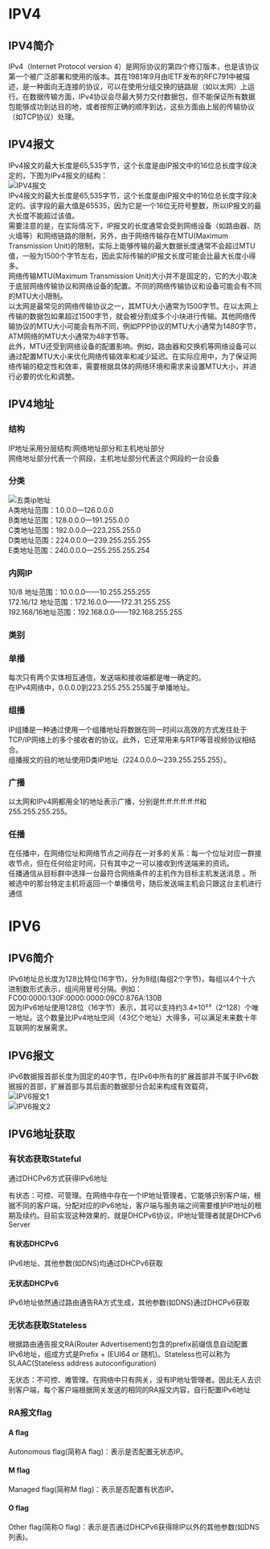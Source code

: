 # IPV4
## IPV4简介
IPv4（Internet Protocol version 4）是网际协议的第四个修订版本，也是该协议第一个被广泛部署和使用的版本。其在1981年9月由IETF发布的RFC791中被描述，是一种面向无连接的协议，可以在使用分组交换的链路层（如以太网）上运行。在数据传输方面，IPv4协议会尽最大努力交付数据包，但不能保证所有数据包能够成功到达目的地，或者按照正确的顺序到达，这些方面由上层的传输协议（如TCP协议）处理。   

## IPV4报文
IPv4报文的最大长度是65,535字节，这个长度是由IP报文中的16位总长度字段决定的，下图为IPv4报文的结构：   
![IPV4报文](./IPV4报文.image)   
IPv4报文的最大长度是65,535字节，这个长度是由IP报文中的16位总长度字段决定的。该字段的最大值是65535，因为它是一个16位无符号整数，所以IP报文的最大长度不能超过该值。   
需要注意的是，在实际情况下，IP报文的长度通常会受到网络设备（如路由器、防火墙等）和网络链路的限制，另外，由于网络传输存在MTU(Maximum Transmission Unit)的限制，实际上能够传输的最大数据长度通常不会超过MTU值，一般为1500个字节左右，因此实际传输的IP报文长度可能会比最大长度小得多。   
网络传输MTU(Maximum Transmission Unit)大小并不是固定的，它的大小取决于底层网络传输协议和网络设备的配置。不同的网络传输协议和设备可能会有不同的MTU大小限制。   
以太网是最常见的网络传输协议之一，其MTU大小通常为1500字节。在以太网上传输的数据包如果超过1500字节，就会被分割成多个小块进行传输。其他网络传输协议的MTU大小可能会有所不同，例如PPP协议的MTU大小通常为1480字节，ATM网络的MTU大小通常为48字节等。   
此外，MTU还受到网络设备的配置影响。例如，路由器和交换机等网络设备可以通过配置MTU大小来优化网络传输效率和减少延迟。在实际应用中，为了保证网络传输的稳定性和效率，需要根据具体的网络环境和需求来设置MTU大小，并进行必要的优化和调整。   

## IPV4地址
### 结构
IP地址采用分层结构:网络地址部分和主机地址部分   
网络地址部分代表一个网段，主机地址部分代表这个网段的一台设备   

### 分类
![五类ip地址](./五类ip地址.png)   
A类地址范围：1.0.0.0—126.0.0.0    
B类地址范围：128.0.0.0—191.255.0.0   
C类地址范围：192.0.0.0—223.255.255.0   
D类地址范围：224.0.0.0—239.255.255.255   
E类地址范围：240.0.0.0—255.255.255.254   

### 内网IP
10/8 地址范围：10.0.0.0——10.255.255.255   
172.16/12 地址范围：172.16.0.0——172.31.255.255   
192.168/16地址范围：192.168.0.0——192.168.255.255   

### 类别

### 单播
每次只有两个实体相互通信，发送端和接收端都是唯一确定的。   
在IPv4网络中，0.0.0.0到223.255.255.255属于单播地址。   

### 组播
IP组播是一种通过使用一个组播地址将数据在同一时间以高效的方式发往处于TCP/IP网络上的多个接收者的协议。此外，它还常用来与RTP等音视频协议相结合。   
组播报文的目的地址使用D类IP地址（224.0.0.0～239.255.255.255）。   

### 广播
以太网和IPv4网都用全1的地址表示广播，分别是ff:ff:ff:ff:ff:ff和255.255.255.255。   

### 任播
在任播中，在网络位址和网络节点之间存在一对多的关系：每一个位址对应一群接收节点，但在任何给定时间，只有其中之一可以接收到传送端来的资讯。   
任播通信从目标群中选择一台最符合网络条件的主机作为目标主机发送消息 。所被选中的那台特定主机将返回一个单播信号，随后发送端主机会只跟这台主机进行通信   



# IPV6
## IPV6简介
IPv6地址总长度为128比特位(16字节)，分为8组(每组2个字节)，每组以4个十六进制数形式表示，组间用冒号分隔。例如：FC00:0000:130F:0000:0000:09C0:876A:130B   
因为IPv6地址使用128位（16字节）表示，其可以支持约3.4×10²³（2^128）个唯一地址。这个数量比IPv4地址空间（43亿个地址）大得多，可以满足未来数十年互联网的发展需求。   

## IPV6报文
IPv6数据报首部长度为固定的40字节，在IPv6中所有的扩展首部并不属于IPv6数据报的首部，扩展首部与其后面的数据部分合起来构成有效载荷。   
![IPV6报文1](./IPV6报文1.image)   
![IPV6报文2](./IPV6报文2.image)   

## IPV6地址获取
### 有状态获取Stateful
通过DHCPv6方式获得IPv6地址   

有状态：可控、可管理。在网络中存在一个IP地址管理者，它能够识别客户端，根据不同的客户端，分配对应的IPv6地址，客户端与服务端之间需要维护IP地址的租期及续约。目前实现这种效果的，就是DHCPv6协议，IP地址管理者就是DHCPv6 Server   

#### 有状态DHCPv6
IPv6地址、其他参数(如DNS)均通过DHCPv6获取   

#### 无状态DHCPv6
IPv6地址依然通过路由通告RA方式生成，其他参数(如DNS)通过DHCPv6获取   

### 无状态获取Stateless
根据路由通告报文RA(Router Advertisement)包含的prefix前缀信息自动配置IPv6地址，组成方式是Prefix + (EUI64 or 随机)。Stateless也可以称为SLAAC(Stateless address autoconfiguration)   

无状态：不可控、难管理。在网络中只有网关，没有IP地址管理者。因此无人去识别客户端，每个客户端根据网关发送的相同的RA报文内容，自行配置IPv6地址   

### RA报文flag
#### A flag
Autonomous flag(简称A flag)：表示是否配置无状态IP。   

#### M flag
Managed flag(简称M flag)：表示是否配置有状态IP。   

#### O flag
Other flag(简称O flag)：表示是否通过DHCPv6获得除IP以外的其他参数(如DNS列表)。   
